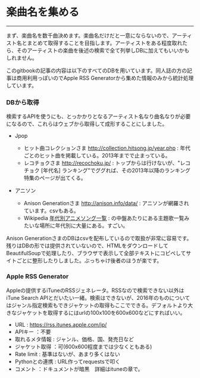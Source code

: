 # 楽曲名を集める

---

まず、楽曲名を数千曲決めます。楽曲名だけだと一意にならないので、アーティスト名とまとめて取得することを目指します。アーティストをある程度取れたら、そのアーティストの楽曲を後述の検索で全て列挙しDBに加えてもいいかもしれません。

このgitbookの記事の内容は以下のすべてのDBを用いています。同人誌の方の記事は商用利用っぽいのでApple RSS Generatorから集めた情報のみから統計処理しています。

### DBから取得

検索するAPIを使うにも、とっかかりとなるアーティスト名なり曲名なりが必要になるので、これらはウェブから取得して成形することにしました。

- Jpop
  - ヒット曲コレクションさま http://collection.hitsong.jp/year.php :  年代ごとのヒット曲を掲載している。2013年までで止まっている。
  - レコチョクさま http://recochoku.jp/ :  トップからは行けないが、"レコチョク [年代名] ランキング"でググれば、その2013年以降のランキング特集のページが出てくる。

- アニソン
  - Anison Generationさま http://anison.info/data/ :  アニソンが網羅されています。csvもある。
  - Wikipedia [年代別アニメソング一覧](https://ja.wikipedia.org/wiki/%E5%B9%B4%E4%BB%A3%E5%88%A5%E3%82%A2%E3%83%8B%E3%83%A1%E3%82%BD%E3%83%B3%E3%82%B0%E4%B8%80%E8%A6%A7) : の中盤あたりにある主題歌一覧みたいな場所に年代別に大量にある。すごい。

Anison GenerationさまのDBはcsvを配布しているので取扱が非常に容易です。残りはDBの形では提供されていないので、HTMLをダウンロードしてBeautifulSoupで処理したり、ブラウザで表示して全部テキストにコピペしてサイトごとに整形したりしました。ぶっちゃけ後者のほうが楽です。

### Apple RSS Generator
Appleの提供するiTuneのRSSジェネレータ。RSSなので検索できない以外はiTune Search APIとだいたい一緒。検索はできないが、2016年のものについてはジャンル指定検索もできジャケットの取得もここでできる。デフォルトより大きなジャケットを取得するにはurlの100x100を600x600などにすればいい。

- URL : https://rss.itunes.apple.com/jp/
- APIキー ：不要
- 取れるメタ情報 : ジャンル、価格、国、発売日など
- ジャケット取得 ：可(600x600程度までは少なくともある)
- Rate limit  : 基準はないが、あまり多くはない
- Pythonとの連携  : URL作ってrequestsで叩く
- コメント ：ドキュメントが暗黒　詳細はituneの章で。
